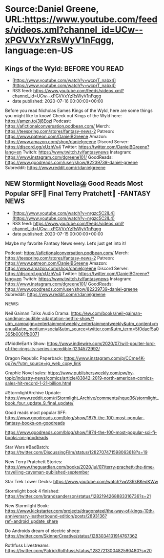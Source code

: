 # Source:Daniel Greene, URL:https://www.youtube.com/feeds/videos.xml?channel_id=UCw--xPGVVxYzRsWyV1nFqgg, language:en-US

## Kings of the Wyld: BEFORE YOU READ
 - [https://www.youtube.com/watch?v=wcprT_nabx4](https://www.youtube.com/watch?v=wcprT_nabx4)
 - RSS feed: https://www.youtube.com/feeds/videos.xml?channel_id=UCw--xPGVVxYzRsWyV1nFqgg
 - date published: 2020-07-16 00:00:00+00:00

Before you read Nicholas Eames Kings of the Wyld, here are some things you might like to know!
Check out Kings of the Wyld here: https://amzn.to/3j8Eozi
Podcast: https://afictionalconversation.podbean.com/
Merch: https://teespring.com/stores/fantasy-news-2
Patreon: https://www.patreon.com/DanielBGreene
Amazon: https://www.amazon.com/shop/danielgreene
Discord Server: https://discord.gg/xUzhVv4
Twitter: https://twitter.com/DanielBGreene?lang=en
Twitch: https://www.twitch.tv/fantasynews
Instagram: https://www.instagram.com/dgreene101/
GoodReads: https://www.goodreads.com/user/show/82239739-daniel-greene
Subreddit: https://www.reddit.com/r/danielgreene

## NEW Stormlight Novella⛈️ Good Reads Most Popular SFF🎉 Final Terry Pratchett📕 -FANTASY NEWS
 - [https://www.youtube.com/watch?v=nrgzc5C2lL4](https://www.youtube.com/watch?v=nrgzc5C2lL4)
 - RSS feed: https://www.youtube.com/feeds/videos.xml?channel_id=UCw--xPGVVxYzRsWyV1nFqgg
 - date published: 2020-07-15 00:00:00+00:00

Maybe my favorite Fantasy News every. Let’s just get into it! 

Podcast: https://afictionalconversation.podbean.com/
Merch: https://teespring.com/stores/fantasy-news-2
Patreon: https://www.patreon.com/DanielBGreene
Amazon: https://www.amazon.com/shop/danielgreene
Discord Server: https://discord.gg/xUzhVv4
Twitter: https://twitter.com/DanielBGreene?lang=en
Twitch: https://www.twitch.tv/fantasynews
Instagram: https://www.instagram.com/dgreene101/
GoodReads: https://www.goodreads.com/user/show/82239739-daniel-greene
Subreddit: https://www.reddit.com/r/danielgreene

NEWS: 

Neil Gaiman Talks Audio Drama: https://ew.com/books/neil-gaiman-sandman-audible-adaptation-netflix-show/?utm_campaign=entertainmentweekly_entertainmentweekly&utm_content=manual&utm_medium=social&utm_source=twitter.com&utm_term=5f0dacf5a0395b0001fb0071

#MiddleEarth Show: https://www.indiewire.com/2020/07/will-poulter-lord-of-the-rings-tv-series-incredible-1234572992/

Dragon Republic Paperback: https://www.instagram.com/p/CCme4K-gp7w/?utm_source=ig_web_copy_link

Graphic Novel sales: https://www.publishersweekly.com/pw/by-topic/industry-news/comics/article/83842-2019-north-american-comics-sales-hit-record-1-21-billion.html

#StormlightArchive Update: https://www.reddit.com/r/Stormlight_Archive/comments/hquq36/stormlight_book_four_update_9_final_update/

Good reads most popular SFF: https://www.goodreads.com/blog/show/1875-the-100-most-popular-fantasy-books-on-goodreads

https://www.goodreads.com/blog/show/1874-the-100-most-popular-sci-fi-books-on-goodreads

Star Wars #BadBatch: https://twitter.com/DiscussingFilm/status/1282707471598063618?s=19

New Terry Pratchett Stories: https://www.theguardian.com/books/2020/jul/07/terry-prachett-the-time-travelling-caveman-published-september

Star Trek Lower Decks: https://www.youtube.com/watch?v=V3RkBKedKWw

Stormlight book 4 finished: https://twitter.com/brandsanderson/status/1282194268883316736?s=21

New Stormlight Book: https://www.kickstarter.com/projects/dragonsteel/the-way-of-kings-10th-anniversary-leatherbound-edition/posts/2893136?ref=android_update_share

Do Androids dream of electric sheep: https://twitter.com/SkinnerCreative/status/1283034101914767362

Rothfuss Livestreams: https://twitter.com/PatrickRothfuss/status/1282721300482580480?s=20

